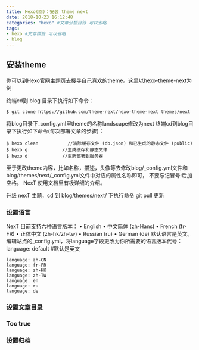 ```yaml
---
title: Hexo(四)：安装 theme next
date: 2018-10-23 16:12:48
categories: "hexo" #文章分類目錄 可以省略
tags:
- hexo #文章標籤 可以省略
- blog
---
```


## 安装theme
你可以到Hexo官网主题页去搜寻自己喜欢的theme。这里以hexo-theme-next为例

终端cd到 blog 目录下执行如下命令：
```
$ git clone https://github.com/theme-next/hexo-theme-next themes/next
```
将blog目录下_config.yml里theme的名称landscape修改为next
终端cd到blog目录下执行如下命令(每次部署文章的步骤)：
```
$ hexo clean           //清除缓存文件 (db.json) 和已生成的静态文件 (public)
$ hexo g             //生成缓存和静态文件
$ hexo d             //重新部署到服务器
```
至于更改theme内容，比如名称，描述，头像等去修改blog/_config.yml文件和blog/themes/next/_config.yml文件中对应的属性名称即可， 不要忘记冒号:后加空格。 NexT 使用文档里有极详细的介绍。

升级 nexT 主题，cd 到 blog/themes/next/ 下执行命令 git pull 更新

### 设置语言

NexT 目前支持六种语言版本：
	• English
	• 中文简体 (zh-Hans)
	• French (fr-FR)
	• 正体中文 (zh-hk/zh-tw)
	• Russian (ru)
	• German (de)
默认语言是英文。编辑站点的_config.yml，将language字段更改为你所需要的语言版本代号：
language: default #默认是英文
```
language: zh-CN
language: fr-FR
language: zh-HK
language: zh-TW
language: en
language: ru
language: de
```
### 设置文章目录
### Toc true
### 设置归档

